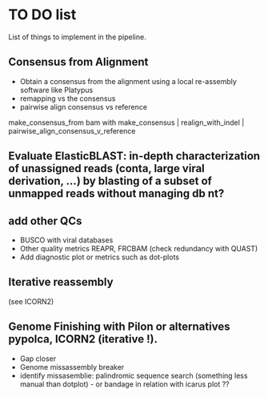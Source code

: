 # TO DO list

List of things to implement in the pipeline.

## Consensus from Alignment
- Obtain a consensus from the alignment using a local re-assembly software like Platypus
- remapping vs the consensus 
- pairwise align consensus vs reference

make_consensus_from bam with make_consensus | realign_with_indel | pairwise_align_consensus_v_reference

## Evaluate ElasticBLAST: in-depth characterization of unassigned reads (conta, large viral derivation, ...) by blasting of a subset of unmapped reads without managing db nt?

## add other QCs
- BUSCO with viral databases
- Other quality metrics REAPR, FRCBAM (check redundancy with QUAST)
- Add diagnostic plot or metrics such as dot-plots

## Iterative reassembly

(see ICORN2)

## Genome Finishing with Pilon or alternatives pypolca, ICORN2 (iterative !).
  - Gap closer
  - Genome missassembly breaker
  - identify missasemblie: palindromic sequence search (something less manual than dotplot) - or bandage in relation with icarus plot ??

